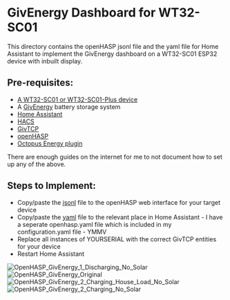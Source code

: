 # GivEnergy Dashboard for WT32-SC01
This directory contains the openHASP jsonl file and the yaml file for Home Assistant to implement the GivEnergy dashboard on a WT32-SC01 ESP32 device with inbuilt display.

## Pre-requisites:

* [A WT32-SC01 or WT32-SC01-Plus device](https://aliexpress.com/item/1005005561671980.html?gatewayAdapt=glo2deu)
* A [GivEnergy](https://givenergy.co.uk/) battery storage system
* [Home Assistant](https://www.home-assistant.io/)
* [HACS](https://hacs.xyz/)
* [GivTCP](https://github.com/britkat1980/giv_tcp)
* [openHASP](https://github.com/HASwitchPlate/openHASP-custom-component)
* [Octopus Energy plugin](https://github.com/BottlecapDave/HomeAssistant-OctopusEnergy)

There are enough guides on the internet for me to not document how to set up any of the above.

## Steps to Implement:

* Copy/paste the [jsonl](./pages.jsonl) file to the openHASP web interface for your target device
* Copy/paste the [yaml](./openhasp.yaml) file to the relevant place in Home Assistant - I have a seperate openhasp.yaml file which is included in my configuration.yaml file - YMMV
* Replace all instances of YOURSERIAL with the correct GivTCP entities for your device
* Restart Home Assistant

![OpenHASP_GivEnergy_1_Discharging_No_Solar](https://github.com/DJBenson/ha-stuff/assets/1013909/cd845a1b-7101-4d77-8f70-3b63126aea1a)
![OpenHASP_GivEnergy_Original](https://github.com/DJBenson/ha-stuff/assets/1013909/ed158efe-7e95-430c-bf99-02ee69258e7c)
![OpenHASP_GivEnergy_2_Charging_House_Load_No_Solar](https://github.com/DJBenson/ha-stuff/assets/1013909/a3d6d59a-0cb3-475c-ace9-f04da80a4ca0)
![OpenHASP_GivEnergy_2_Charging_No_Solar](https://github.com/DJBenson/ha-stuff/assets/1013909/0d8a514b-dd32-44c8-b4f7-566147593df8)
